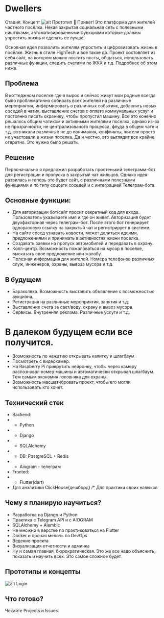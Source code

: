 
# Dwellers
Стадия: Концепт
![alt Прототип](https://github.com/Heardline/Dwellers_app/blob/main/UI_prototype_main_screen.png)
👋 Привет! Это платформа для жителей частного посёлка. Некая закрытая социальная сеть с полезными ништяками, автоматизированными функциями которые должны упростить жизнь и сделать ее лучше. 

Основная идея позволить жителям упростить и цифровизовать жизнь в посёлке. Жизнь в стиле HighTech и все такое да. 
Проект состовляет из себя сайт, на котором можно постить посты, общаться, использовать различные функции, следить счетами по ЖКХ и т.д. Подробнее об этом ниже. 

## Проблема
В коттеджном поселке где я вырос и сейчас живут мои родные всегда было проблематично собирать всех жителей на различные мероприятия, информировать о различных событиях, добавлять новых соседей в чатик, выставление счетов о оплате коммунальных услуг и постоянно писать охранику, чтобы пропустил машину.
Все это конечно решалось общим чатиком и активными жителями поселка, однако из-за не прозрачности, не централизованого процесса, флуда в общем чате и т.д. возникали различные не до понимания, конфликты, жители просто не участовали в жизни поселка. Да и честно, это выглядит все крайне отвратно. Это нужно было решать. 
## Решение
Первоначально я предложил разработать простенький телеграмм-бот для регистрации и пропуска в закрытый чат жильцов. Однако идея развилась и теперь это будет сайт, с различными полезными функциями и по типу соцсети соседей и с интеграцией Телеграм-бота. 
## Основные функции:
- Для авторизации бот/сайт просит секретный код для входа. Пользователь указываете имя и где он живет. Авторизация будет двухфакторная через телеграм-бот. После этого бот генерирует одноразовую ссылку на закрытый чат и регистрирует в системе. 
- На сайте сосед узнавать новости, может делиться идеями, предложениями и принимать в активностях жизни поселка. 
- Создавать заявки на пропуск автомобилей и передавать в охрану.
- Колл-центр. Возможность пожаловаться на мусор в поселке, высказать свое предложение или жалобу.
- Полезная информация для жителей. Номера телефонов различных служ, инженеров, охраны, вывоза мусора и т.д.
## В будущем
- Барахолвка. Возможность выставить объявление с возможностью аукциона. 
- Регистрация на различные мероприятия, занятия и т.д.
- Выставление счета за свет/воду, охрану и вывоз мусора. 
- Сервисы. Внутренняя реклама. Различные услуги и т.д.
# В далеком будущем если все получится.
- Возможность по нажатию открывать калитку и шлагбаум.
- Посмотреть с видеокамер. 
- На Raspberry Pi прикрутить нейронку, чтобы через камеру распозновал номер машины и автоматически открывал шлагбаум. Тем самым экономия головняка для охраны. 
- Возможность масшатибровать проект, чтобы его могли использовать кто хочет. 
## Технический стек
- Backend:
- - Python
- - Django
- - SQLAlchemy
- - DB: PostgreSQL + Redis
- - Aiogram - телеграм
- Fronted: 
- - Flutter(dart)
- Для аналитики ClickHouse(дешборд) /* Для практики своих навыков

## Чему я планирую научиться?
- Разработка на Django и Python
- Практика с Telegram API и с AIOGRAM
- SQLAlchemy + Alembic
- Не множно в верстке по практиковаться на Flutter
- Docker и прочая мелочь по DevOps
- Ведение проекта
- Визуализация отчетности и админка
- Ну и самая главная, бюрократическая. Это же все надо объяснить, показать и научить всех. Это самое сложное будет. 

## Прототипы и концепты
![alt Login](https://github.com/Heardline/Dwellers_app/blob/main/UI_prototype_login.png)
## Что готово?
Чекайте Projects и Issues. 




